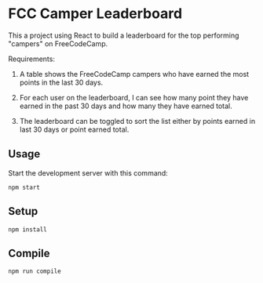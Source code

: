 # FCC Camper Leaderboard

This a project using React to build a leaderboard for the top performing "campers" on FreeCodeCamp.

Requirements:

1. A table shows the FreeCodeCamp campers who have earned the most points in the last 30 days.

2. For each user on the leaderboard, I can see how many point they have earned in the past 30 days and how many they have earned total.

3. The leaderboard can be toggled to sort the list either by points earned in last 30 days or point earned total.



Usage
---
 
Start the development server with this command:
 
```
npm start
```

 
Setup
---
 
```
npm install
```
 
 
 
Compile
---
 
```
npm run compile
```